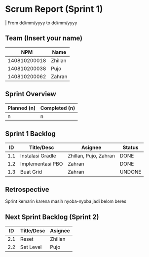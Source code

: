 # Scrum Report (Sprint 1)
| From dd/mm/yyyy to dd/mm/yyyy

## Team (Insert your name)
| NPM           | Name        |
| ------------- |-------------|
| 140810200018  | Zhillan     |
| 140810200038  | Pujo        |
| 140810200062  | Zahran      |

## Sprint Overview
| Planned (n)   | Completed (n) |
| ------------- |-------------- |
| n             | n             |

## Sprint 1 Backlog

| ID  | Title/Desc           | Asignee                | Status             |
| --- | ----------           | -------                | ------             |
| 1.1 | Instalasi Gradle     | Zhillan, Pujo, Zahran  | DONE               |
| 1.2 | Implementasi PBO     | Zahran                 | DONE               |
| 1.3 | Buat Grid            | Zahran                 | UNDONE             |

## Retrospective 

Sprint kemarin karena masih nyoba-nyoba jadi belom beres

## Next Sprint Backlog (Sprint 2)
| ID  | Title/Desc | Asignee | 
| --- | ---------- | ------- | 
| 2.1 | Reset      | Zhillan | 
| 2.2 | Set Level  | Pujo    | 